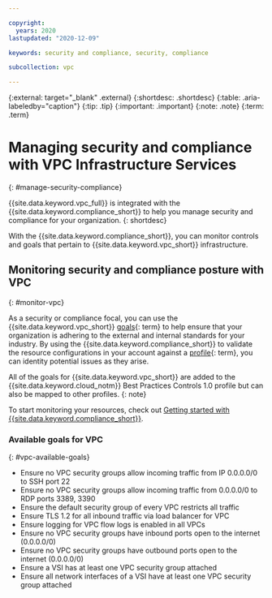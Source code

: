 ```yaml
---

copyright:
  years: 2020
lastupdated: "2020-12-09"

keywords: security and compliance, security, compliance

subcollection: vpc

---
```


{:external: target="_blank" .external}
{:shortdesc: .shortdesc}
{:table: .aria-labeledby="caption"}
{:tip: .tip}
{:important: .important}
{:note: .note}
{:term: .term}

# Managing security and compliance with VPC Infrastructure Services
{: #manage-security-compliance}

{{site.data.keyword.vpc_full}} is integrated with the {{site.data.keyword.compliance_short}} to help you manage security and compliance for your organization.
{: shortdesc}


With the {{site.data.keyword.compliance_short}}, you can monitor controls and goals that pertain to {{site.data.keyword.vpc_short}} infrastructure.


## Monitoring security and compliance posture with VPC
{: #monitor-vpc}

As a security or compliance focal, you can use the {{site.data.keyword.vpc_short}} [goals](x2117978){: term} to help ensure that your organization is adhering to the external and internal standards for your industry. By using the {{site.data.keyword.compliance_short}} to validate the resource configurations in your account against a [profile](x2034950){: term}, you can identity potential issues as they arise.

All of the goals for {{site.data.keyword.vpc_short}} are added to the {{site.data.keyword.cloud_notm}} Best Practices Controls 1.0 profile but can also be mapped to other profiles.
{: note}

To start monitoring your resources, check out [Getting started with {{site.data.keyword.compliance_short}}](/docs/security-compliance?topic-security-compliance-getting-started).

### Available goals for VPC
{: #vpc-available-goals}

* Ensure no VPC security groups allow incoming traffic from IP 0.0.0.0/0 to SSH port 22
* Ensure no VPC security groups allow incoming traffic from 0.0.0.0/0 to RDP ports 3389, 3390
* Ensure the default security group of every VPC restricts all traffic
* Ensure TLS 1.2 for all inbound traffic via load balancer for VPC
* Ensure logging for VPC flow logs is enabled in all VPCs
* Ensure no VPC security groups have inbound ports open to the internet (0.0.0.0/0)
* Ensure no VPC security groups have outbound ports open to the internet (0.0.0.0/0)
* Ensure a VSI has at least one VPC security group attached
* Ensure all network interfaces of a VSI have at least one VPC security group attached 
